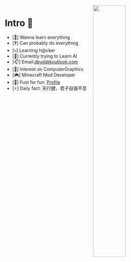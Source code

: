 <img width="45%" align="right" src="https://metrics.lecoq.io/dbydd?template=classic&isocalendar=1&languages=1&lines=1&stars=1&activity=1&introduction=1&base=header%2C%20activity%2C%20community%2C%20repositories%2C%20metadata&base.indepth=false&base.hireable=false&base.skip=false&isocalendar=false&isocalendar.duration=full-year&languages=false&languages.ignored=ZenScript%2C%20Jupyter%20Notebook&languages.limit=8&languages.threshold=0%25&languages.other=true&languages.colors=github&languages.sections=most-used&languages.indepth=false&languages.analysis.timeout=15&languages.analysis.timeout.repositories=7.5&languages.categories=markup%2C%20programming&languages.recent.categories=markup%2C%20programming&languages.recent.load=300&languages.recent.days=14&lines=false&lines.sections=base&lines.repositories.limit=4&lines.history.limit=1&lines.delay=0&stars=false&stars.limit=4&activity=false&activity.limit=3&activity.load=300&activity.days=14&activity.visibility=all&activity.timestamps=false&activity.filter=all&introduction=false&introduction.title=true&config.timezone=Etc%2FGMT-8&config.twemoji=true" />
</a>

# Intro 👋

* [📕] Wanna learn everything
* [❓] Can probably do everything
* [💀] Learning h@cker
* [🧠] Currently trying to Learn AI
* [📫] Email:<dbydd@outlook.com>
* [👀] Interest on ComputerGraphics
* [🎮] Minecraft Mod Developer
* [🎵] Fust for fun: [Profile](https://docs.codersrank.io/users/dbydd)
* [⚡] Daily fact: 天行健，君子自强不息

